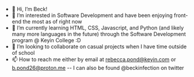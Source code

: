 - 👋 Hi, I’m Beck!
- 👀 I’m interested in Software Development and have been enjoying front-end the most as of right now
- 🌱 I’m currently learning HTML, CSS, Javascript, and Python (and likely many more languages in the future) through the Software Development program @ Keyin College :D
- 💞️ I’m looking to collaborate on casual projects when I have time outside of school
- 📫 How to reach me either by email at rebecca.pond@keyin.com or b.pond26@proton.me -- I can also be found @beckinfection on twitter 

<!---
im-beck/im-beck is a ✨ special ✨ repository because its `README.md` (this file) appears on your GitHub profile.
You can click the Preview link to take a look at your changes.
--->
